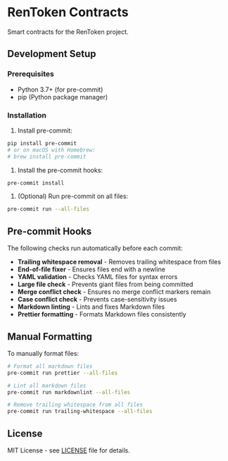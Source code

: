 # RenToken Contracts

Smart contracts for the RenToken project.

## Development Setup

### Prerequisites

- Python 3.7+ (for pre-commit)
- pip (Python package manager)

### Installation

1. Install pre-commit:

```bash
pip install pre-commit
# or on macOS with Homebrew:
# brew install pre-commit
```

1. Install the pre-commit hooks:

```bash
pre-commit install
```

1. (Optional) Run pre-commit on all files:

```bash
pre-commit run --all-files
```

## Pre-commit Hooks

The following checks run automatically before each commit:

- **Trailing whitespace removal** - Removes trailing whitespace from files
- **End-of-file fixer** - Ensures files end with a newline
- **YAML validation** - Checks YAML files for syntax errors
- **Large file check** - Prevents giant files from being committed
- **Merge conflict check** - Ensures no merge conflict markers remain
- **Case conflict check** - Prevents case-sensitivity issues
- **Markdown linting** - Lints and fixes Markdown files
- **Prettier formatting** - Formats Markdown files consistently

## Manual Formatting

To manually format files:

```bash
# Format all markdown files
pre-commit run prettier --all-files

# Lint all markdown files
pre-commit run markdownlint --all-files

# Remove trailing whitespace from all files
pre-commit run trailing-whitespace --all-files
```

## License

MIT License - see [LICENSE](LICENSE) file for details.

